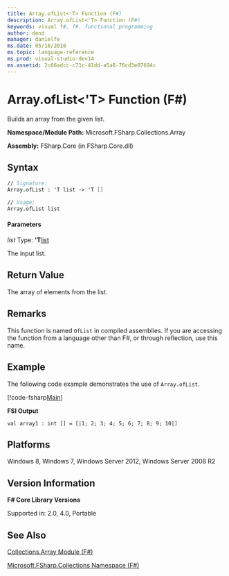 ```yaml
---
title: Array.ofList<'T> Function (F#)
description: Array.ofList<'T> Function (F#)
keywords: visual f#, f#, functional programming
author: dend
manager: danielfe
ms.date: 05/16/2016
ms.topic: language-reference
ms.prod: visual-studio-dev14
ms.assetid: 2c66adcc-c71c-41dd-a5a8-76cd3e07694c 
---
```


# Array.ofList<'T> Function (F#)

Builds an array from the given list.

**Namespace/Module Path:** Microsoft.FSharp.Collections.Array

**Assembly:** FSharp.Core (in FSharp.Core.dll)


## Syntax

```fsharp
// Signature:
Array.ofList : 'T list -> 'T []

// Usage:
Array.ofList list
```

#### Parameters
*list*
Type: **'T**[list](https://msdn.microsoft.com/library/c627b668-477b-4409-91ed-06d7f1b3e4a7)


The input list.

## Return Value

The array of elements from the list.

## Remarks
This function is named `OfList` in compiled assemblies. If you are accessing the function from a language other than F#, or through reflection, use this name.

## Example

The following code example demonstrates the use of `Array.ofList`.

[!code-fsharp[Main](snippets/fsarrays/snippet59.fs)]

**FSI Output**

```
val array1 : int [] = [|1; 2; 3; 4; 5; 6; 7; 8; 9; 10|]
```

## Platforms
Windows 8, Windows 7, Windows Server 2012, Windows Server 2008 R2

## Version Information
**F# Core Library Versions**

Supported in: 2.0, 4.0, Portable

## See Also
[Collections.Array Module &#40;F&#35;&#41;](Collections.Array-Module-%5BFSharp%5D.md)

[Microsoft.FSharp.Collections Namespace &#40;F&#35;&#41;](Microsoft.FSharp.Collections-Namespace-%5BFSharp%5D.md)